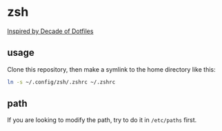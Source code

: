 # zsh

[Inspired by Decade of Dotfiles](https://evanhahn.com/a-decade-of-dotfiles/)

## usage

Clone this repository, then make a symlink to the home directory like this:

```sh
ln -s ~/.config/zsh/.zshrc ~/.zshrc
```

## path

If you are looking to modify the path, try to do it in `/etc/paths` first.